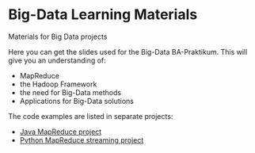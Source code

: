# Big-Data Learning Materials
Materials for Big Data projects

Here you can get the slides used for the Big-Data BA-Praktikum. 
This will give you an understanding of:

- MapReduce
- the Hadoop Framework
- the need for Big-Data methods
- Applications for Big-Data solutions

The code examples are listed in separate projects:

- [Java MapReduce project](https://github.com/basecamp-uhh/Java-MapReduce)
- [Python MapReduce streaming project](https://github.com/basecamp-uhh/py-mapreduce)
